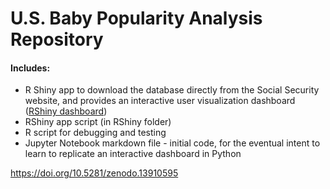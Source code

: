 # U.S. Baby Popularity Analysis Repository
#### Includes:
* R Shiny app to download the database directly from the Social Security website, and provides an interactive user visualization dashboard ([RShiny dashboard](https://drandrade.shinyapps.io/RShiny/))
* RShiny app script (in RShiny folder)
* R script for debugging and testing 
* Jupyter Notebook markdown file - initial code, for the eventual intent to learn to replicate an interactive dashboard in Python

https://doi.org/10.5281/zenodo.13910595

